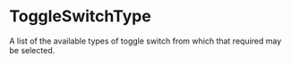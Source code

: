 ToggleSwitchType
================

A list of the available types of toggle switch from which that required may be selected.
